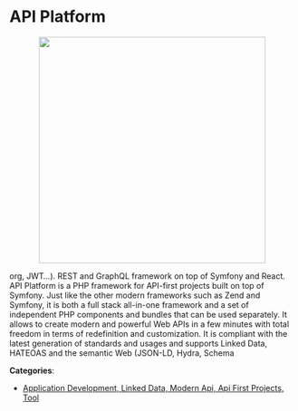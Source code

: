 # API Platform
<p align="center">
    <img width="400" src="https://raw.githubusercontent.com/apis-list/apis-list/apis/api-platform/logo_256x256.png" />
</p>

org, JWT…).  REST and GraphQL framework on top of Symfony and React. API Platform is a PHP framework for API-first projects built on top of Symfony.  Just like the other modern frameworks such as Zend and Symfony, it is both a full stack all-in-one framework and a set of independent PHP components and bundles that can be used separately. It allows to create modern and powerful Web APIs in a few minutes with total freedom in terms of redefinition and customization. It is compliant with the latest generation of standards and usages and supports Linked Data, HATEOAS and the semantic Web (JSON-LD, Hydra, Schema



**Categories**:

- [Application Development, Linked Data, Modern Api, Api First Projects, Tool](https://github.com/apis-list/apis-list#application-development-linked-data-modern-api-api-first-projects-tool)



